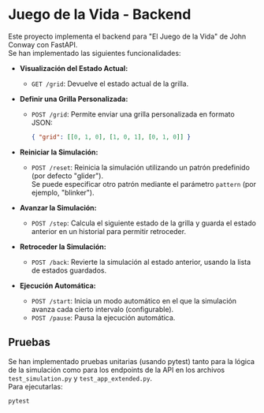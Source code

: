 # Juego de la Vida - Backend

Este proyecto implementa el backend para "El Juego de la Vida" de John Conway con FastAPI.  
Se han implementado las siguientes funcionalidades:

- **Visualización del Estado Actual:**
  - `GET /grid`: Devuelve el estado actual de la grilla.

- **Definir una Grilla Personalizada:**
  - `POST /grid`: Permite enviar una grilla personalizada en formato JSON:
    ```json
    { "grid": [[0, 1, 0], [1, 0, 1], [0, 1, 0]] }
    ```

- **Reiniciar la Simulación:**
  - `POST /reset`: Reinicia la simulación utilizando un patrón predefinido (por defecto "glider").  
    Se puede especificar otro patrón mediante el parámetro `pattern` (por ejemplo, "blinker").

- **Avanzar la Simulación:**
  - `POST /step`: Calcula el siguiente estado de la grilla y guarda el estado anterior en un historial para permitir retroceder.

- **Retroceder la Simulación:**
  - `POST /back`: Revierte la simulación al estado anterior, usando la lista de estados guardados.

- **Ejecución Automática:**
  - `POST /start`: Inicia un modo automático en el que la simulación avanza cada cierto intervalo (configurable).
  - `POST /pause`: Pausa la ejecución automática.

## Pruebas

Se han implementado pruebas unitarias (usando pytest) tanto para la lógica de la simulación como para los endpoints de la API en los archivos `test_simulation.py` y `test_app_extended.py`.  
Para ejecutarlas:

```bash
pytest

